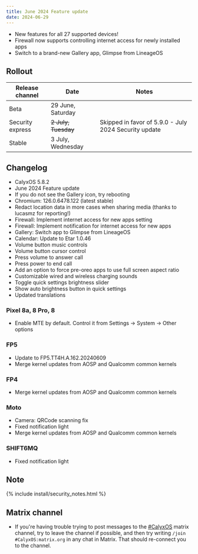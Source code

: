 ```yaml
---
title: June 2024 Feature update
date: 2024-06-29
---
```


* New features for all 27 supported devices!
* Firewall now supports controlling internet access for newly installed apps
* Switch to a brand-new Gallery app, Glimpse from LineageOS

## Rollout

| Release channel  | Date   | Notes |
| ---------------- | ------ | ------ |
| Beta | 29 June, Saturday | |
| Security express | ~~2 July, Tuesday~~ | Skipped in favor of 5.9.0 - July 2024 Security update |
| Stable | 3 July, Wednesday | |

## Changelog
* CalyxOS 5.8.2
* June 2024 Feature update
* If you do not see the Gallery icon, try rebooting
* Chromium: 126.0.6478.122 (latest stable)
* Redact location data in more cases when sharing media (thanks to lucasmz for reporting!)
* Firewall: Implement internet access for new apps setting
* Firewall: Implement notification for internet access for new apps
* Gallery: Switch app to Glimpse from LineageOS
* Calendar: Update to Etar 1.0.46
* Volume button music controls
* Volume button cursor control
* Press volume to answer call
* Press power to end call
* Add an option to force pre-oreo apps to use full screen aspect ratio
* Customizable wired and wireless charging sounds
* Toggle quick settings brightness slider
* Show auto brightness button in quick settings
* Updated translations

### Pixel 8a, 8 Pro, 8
* Enable MTE by default. Control it from Settings -> System -> Other options

### FP5
* Update to FP5.TT4H.A.162.20240609
* Merge kernel updates from AOSP and Qualcomm common kernels

### FP4
* Merge kernel updates from AOSP and Qualcomm common kernels

### Moto
* Camera: QRCode scanning fix
* Fixed notification light
* Merge kernel updates from AOSP and Qualcomm common kernels

### SHIFT6MQ
* Fixed notification light

## Note

{% include install/security_notes.html %}

## Matrix channel

* If you're having trouble trying to post messages to the [#CalyxOS](https://app.element.io/#/room/#CalyxOS:matrix.org) matrix channel, try to leave the channel if possible, and then try writing `/join #CalyxOS:matrix.org` in any chat in Matrix. That should re-connect you to the channel.
